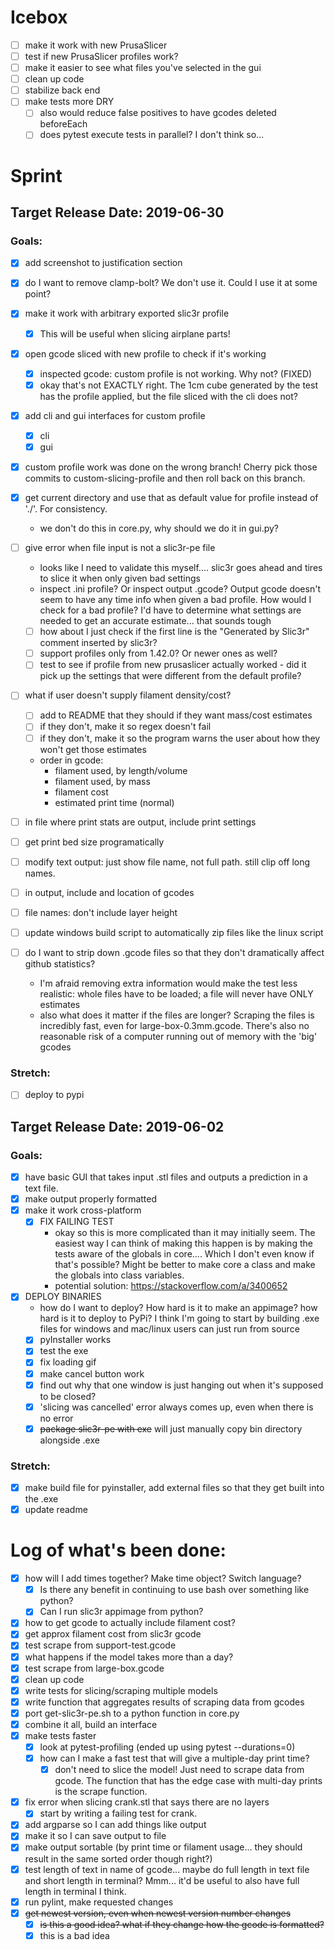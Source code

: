 # Icebox
 - [ ] make it work with new PrusaSlicer
 - [ ] test if new PrusaSlicer profiles work?
 - [ ] make it easier to see what files you've selected in the gui
 - [ ] clean up code
 - [ ] stabilize back end
 - [ ] make tests more DRY
   - [ ] also would reduce false positives to have gcodes deleted beforeEach
   - [ ] does pytest execute tests in parallel? I don't think so...

# Sprint
## Target Release Date: 2019-06-30
### Goals:
 - [x] add screenshot to justification section
 - [x] do I want to remove clamp-bolt? We don't use it. Could I use it at some
   point?

 - [x] make it work with arbitrary exported slic3r profile
   - [x] This will be useful when slicing airplane parts!
 - [x] open gcode sliced with new profile to check if it's working
   - [x] inspected gcode: custom profile is not working. Why not? (FIXED)
   - [x] okay that's not EXACTLY right. The 1cm cube generated by the test has
     the profile applied, but the file sliced with the cli does not?
 - [x] add cli and gui interfaces for custom profile
   - [x] cli
   - [x] gui
 - [x] custom profile work was done on the wrong branch! Cherry pick those
   commits to custom-slicing-profile and then roll back on this branch.
 - [x] get current directory and use that as default value for profile instead
   of './'. For consistency.
    - we don't do this in core.py, why should we do it in gui.py?
 - [ ] give error when file input is not a slic3r-pe file
    - looks like I need to validate this myself.... slic3r goes ahead and tires
      to slice it when only given bad settings
    - inspect .ini profile? Or inspect output .gcode? Output gcode doesn't seem
      to have any time info when given a bad profile. How would I check for a
      bad profile? I'd have to determine what settings are needed to get an
      accurate estimate... that sounds tough
    - [ ] how about I just check if the first line is the "Generated by Slic3r" 
          comment inserted by slic3r?
    - [ ] support profiles only from 1.42.0? Or newer ones as well?
    - [ ] test to see if profile from new prusaslicer actually worked - did it
          pick up the settings that were different from the default profile?
 - [ ] what if user doesn't supply filament density/cost?
    - [ ] add to README that they should if they want mass/cost estimates
    - [ ] if they don't, make it so regex doesn't fail
    - [ ] if they don't, make it so the program warns the user about how they
          won't get those estimates
    - order in gcode:
      - filament used, by length/volume
      - filament used, by mass
      - filament cost
      - estimated print time (normal)
 - [ ] in file where print stats are output, include print settings
 - [ ] get print bed size programatically

 - [ ] modify text output: just show file name, not full path. still clip off
   long names.
 - [ ] in output, include and location of gcodes
 - [ ] file names: don't include layer height

 - [ ] update windows build script to automatically zip files like the linux
   script
 - [ ] do I want to strip down .gcode files so that they don't dramatically
   affect github statistics?
    - I'm afraid removing extra information would make the test less realistic:
      whole files have to be loaded; a file will never have ONLY estimates
    - also what does it matter if the files are longer? Scraping the files is
      incredibly fast, even for large-box-0.3mm.gcode. There's also no
      reasonable risk of a computer running out of memory with the 'big' gcodes
### Stretch:
 - [ ] deploy to pypi

## Target Release Date: 2019-06-02
### Goals:
 - [x] have basic GUI that takes input .stl files and outputs a prediction in a
   text file.
 - [x] make output properly formatted
 - [x] make it work cross-platform
   - [x] FIX FAILING TEST
     - okay so this is more complicated than it may 
     initially seem. The easiest way I can think of making this happen is by
     making the tests aware of the globals in core.... Which I don't even know
     if that's possible? Might be better to make core a class and make the
     globals into class variables.
     - potential solution: https://stackoverflow.com/a/3400652
 - [x] DEPLOY BINARIES
   - how do I want to deploy? How hard is it to make an appimage? 
     how hard is it to deploy to PyPi? I think I'm going to start by 
     building .exe files for windows and mac/linux users can just 
     run from source
   - [x] pyInstaller works
   - [x] test the exe
   - [x] fix loading gif
   - [x] make cancel button work
   - [x] find out why that one window is just hanging out when it's supposed to
     be closed?
   - [x] 'slicing was cancelled' error always comes up, even when there is no
     error
   - [x] ~~package slic3r-pe with exe~~ will just manually copy bin directory 
   alongside .exe

### Stretch:
 - [x] make build file for pyinstaller, add external files so that they get
   built into the .exe
 - [x] update readme

# Log of what's been done:
 - [x] how will I add times together? Make time object? Switch language?
   - [x] Is there any benefit in continuing to use bash over something like
         python?
   - [x] Can I run slic3r appimage from python?
 - [x] how to get gcode to actually include filament cost?
 - [x] get approx filament cost from slic3r gcode
 - [x] test scrape from support-test.gcode
 - [x] what happens if the model takes more than a day?
 - [x] test scrape from large-box.gcode
 - [x] clean up code
 - [x] write tests for slicing/scraping multiple models
 - [x] write function that aggregates results of scraping data from gcodes
 - [x] port get-slic3r-pe.sh to a python function in core.py
 - [x] combine it all, build an interface
 - [x] make tests faster
   - [x] look at pytest-profiling (ended up using pytest --durations=0)
   - [x] how can I make a fast test that will give a multiple-day print time?
     - [x] don't need to slice the model! Just need to scrape data from gcode.
       The function that has the edge case with multi-day prints is the scrape
       function.
 - [x] fix error when slicing crank.stl that says there are no layers
   - [x] start by writing a failing test for crank.
 - [x] add argparse so I can add things like output
 - [x] make it so I can save output to file
 - [x] make output sortable (by print time or filament usage... they should
       result in the same sorted order though right?)
 - [x] test length of text in name of gcode... maybe do full length in text
       file and short length in terminal? Mmm... it'd be useful to also have
       full length in terminal I think.
 - [x] run pylint, make requested changes
 - [x] ~~get newest version, even when newest version number changes~~
   - [x] ~~is this a good idea? what if they change how the gcode is
     formatted?~~
   - [x] this is a bad idea